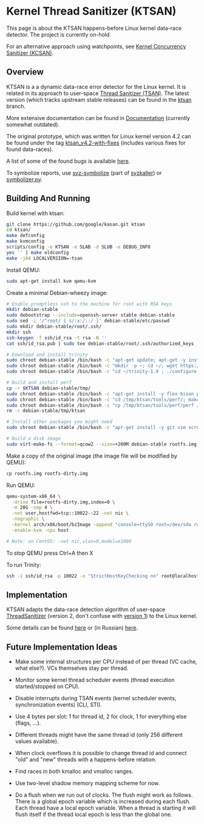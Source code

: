 Kernel Thread Sanitizer (KTSAN)
===============================

This page is about the KTSAN happens-before Linux kernel data-race detector. The project is currently on-hold.

For an alternative approach using watchpoints, see [Kernel Concurrency Sanitizer (KCSAN)](/KCSAN.md).

## Overview

KTSAN is a a dynamic data-race error detector for the Linux kernel. It is related in its approach to user-space [Thread Sanitizer (TSAN)](https://clang.llvm.org/docs/ThreadSanitizer.html). The latest version (which tracks upstream stable releases) can be found in the [ktsan](https://github.com/google/kasan/tree/ktsan) branch.

More extensive documentation can be found in [Documentation](https://github.com/google/kasan/blob/ktsan/Documentation/ktsan.txt) (currently somewhat outdated).

The original prototype, which was written for Linux kernel version 4.2 can be found under the tag [ktsan_v4.2-with-fixes](https://github.com/google/kasan/releases/tag/ktsan_v4.2-with-fixes) (includes various fixes for found data-races).

A list of some of the found bugs is available [here](/ktsan/FOUND_BUGS.md).

To symbolize reports, use [syz-symbolize](https://github.com/google/syzkaller/blob/master/tools/syz-symbolize/symbolize.go) (part of [syzkaller](https://github.com/google/syzkaller)) or [symbolizer.py](/tools/symbolizer.py).

## Building And Running

Build kernel with ktsan:
``` bash
git clone https://github.com/google/kasan.git ktsan
cd ktsan/
make defconfig
make kvmconfig
scripts/config -e KTSAN -e SLAB -d SLUB -e DEBUG_INFO
yes '' | make oldconfig
make -j64 LOCALVERSION=-tsan
```

Install QEMU:
``` bash
sudo apt-get install kvm qemu-kvm
```

Create a minimal Debian-wheezy image:
``` bash
# Enable promptless ssh to the machine for root with RSA keys
mkdir debian-stable
sudo debootstrap --include=openssh-server stable debian-stable
sudo sed -i '/^root/ { s/:x:/::/ }' debian-stable/etc/passwd
sudo mkdir debian-stable/root/.ssh/
mkdir ssh
ssh-keygen -f ssh/id_rsa -t rsa -N ''
cat ssh/id_rsa.pub | sudo tee debian-stable/root/.ssh/authorized_keys

# Download and install trinity
sudo chroot debian-stable /bin/bash -c "apt-get update; apt-get -y install curl tar gcc make sysbench time"
sudo chroot debian-stable /bin/bash -c "mkdir -p ~; cd ~/; wget https://github.com/kernelslacker/trinity/archive/v1.9.tar.gz -O trinity-1.9.tar.gz; tar -xf trinity-1.9.tar.gz"
sudo chroot debian-stable /bin/bash -c "cd ~/trinity-1.9 ; ./configure ; make -j16 ; make install"

# Build and install perf
cp -r $KTSAN debian-stable/tmp/
sudo chroot debian-stable /bin/bash -c "apt-get install -y flex bison python-dev libelf-dev libunwind7-dev libaudit-dev libslang2-dev libperl-dev binutils-dev liblzma-dev libnuma-dev"
sudo chroot debian-stable /bin/bash -c "cd /tmp/ktsan/tools/perf/; make"
sudo chroot debian-stable /bin/bash -c "cp /tmp/ktsan/tools/perf/perf /usr/bin/"
rm -r debian-stable/tmp/ktsan

# Install other packages you might need
sudo chroot debian-stable /bin/bash -c "apt-get install -y git vim screen usbutils"

# Build a disk image 
sudo virt-make-fs --format=qcow2 --size=+200M debian-stable rootfs.img
```

Make a copy of the original image (the image file will be modified by QEMU):
``` bash
cp rootfs.img rootfs-dirty.img
```

Run QEMU:
``` bash
qemu-system-x86_64 \
  -drive file=rootfs-dirty.img,index=0 \
  -m 20G -smp 4 \
  -net user,hostfwd=tcp::10022-:22 -net nic \
  -nographic \
  -kernel arch/x86/boot/bzImage -append "console=ttyS0 root=/dev/sda rw debug earlyprintk=serial slub_debug=QUZ"\
  -enable-kvm -cpu host

# Note: on CentOS: -net nic,vlan=0,model=e1000
```

To stop QEMU press Ctrl+A then X

To run Trinity:
``` bash
ssh -i ssh/id_rsa -p 10022 -o "StrictHostKeyChecking no" root@localhost "trinity --dangerous -q -m -C 16"
```

## Implementation

KTSAN adapts the data-race detection algorithm of user-space [ThreadSanitizer](https://github.com/google/sanitizers/wiki/ThreadSanitizerAlgorithm) (version 2, don't confuse with [version 1](https://static.googleusercontent.com/media/research.google.com/en//pubs/archive/35604.pdf)) to the Linux kernel.

Some details can be found [here](https://docs.google.com/presentation/d/1OsihHNut6E26ACTnT-GplQrdJuByRPNqUmN0HkqurIM/edit?usp=sharing) or (in Russian) [here](http://w27001.vdi.mipt.ru/wp/wp-content/uploads/2017/03/%D0%9A%D0%9E%D0%9D%D0%9E%D0%92%D0%90%D0%9B%D0%9E%D0%92-%D0%90%D0%9D%D0%94%D0%A0%D0%95%D0%99.-%D0%90%D0%92%D0%A2%D0%9E%D0%9C%D0%90%D0%A2%D0%98%D0%A7%D0%95%D0%A1%D0%9A%D0%98%D0%99-%D0%9F%D0%9E%D0%98%D0%A1%D0%9A-%D0%A1%D0%9E%D0%A1%D0%A2%D0%9E%D0%AF%D0%9D%D0%98%D0%99-%D0%93%D0%9E%D0%9D%D0%9E%D0%9A-%D0%92-%D0%AF%D0%94%D0%A0%D0%95-%D0%9E%D0%A1-LINUX.pdf).

## Future Implementation Ideas

* Make some internal structures per CPU instead of per thread (VC cache, what else?). VCs themselves stay per thread.

* Monitor some kernel thread scheduler events (thread execution started/stopped on CPU).

* Disable interrupts during TSAN events (kernel scheduler events, synchronization events) (CLI, STI).

* Use 4 bytes per slot: 1 for thread id, 2 for clock, 1 for everything else (flags, ...).

* Different threads might have the same thread id (only 256 different values available).

* When clock overflows it is possible to change thread id and connect "old" and "new" threads with a happens-before relation.

* Find races in both kmalloc and vmalloc ranges.

* Use two-level shadow memory mapping scheme for now.

* Do a flush when we run out of clocks. The flush might work as follows. There is a global epoch variable which is increased during each flush. Each thread have a local epoch variable. When a thread is starting it will flush itself if the thread local epoch is less than the global one.

